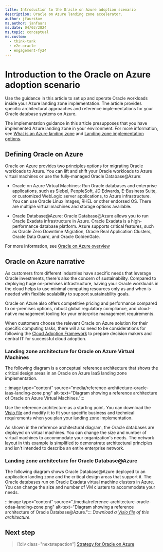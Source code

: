 ```yaml
---
title: Introduction to the Oracle on Azure adoption scenario
description: Oracle on Azure landing zone accelerator.
author: jfaurskov
ms.author: janfaurs
ms.date: 04/03/2024
ms.topic: conceptual
ms.custom: 
  - think-tank
  - e2e-oracle
  - engagement-fy24
---
```

# Introduction to the Oracle on Azure adoption scenario

Use the guidance in this article to set up and operate Oracle workloads inside your Azure landing zone implementation. The article provides specific architectural approaches and reference implementations for your Oracle database systems on Azure.

The implementation guidance in this article presupposes that you have implemented Azure landing zone in your environment. For more information, see [What is an Azure landing zone](/azure/cloud-adoption-framework/ready/landing-zone/implementation-options) and [Landing zone implementation options](/azure/cloud-adoption-framework/ready/landing-zone/implementation-options).

## Defining Oracle on Azure

Oracle on Azure provides two principles options for migrating Oracle workloads to Azure. You can lift and shift your Oracle workloads to Azure virtual machines or use the fully-managed Oracle Database@Azure:

- Oracle on Azure Virtual Machines: Run Oracle databases and enterprise applications, such as Siebel, PeopleSoft, JD Edwards, E-Business Suite, or customized WebLogic server applications, to Azure infrastructure. You can use Oracle Linux images, RHEL or other endorsed OS. There are multiple virtual machines and storage options available.

- Oracle Database@Azure: Oracle Database@Azure allows you to run Oracle Exadata infrastructure in Azure. Oracle Exadata is a high-performance database platform. Azure supports critical features, such as Oracle Zero Downtime Migration, Oracle Real Application Clusters, Oracle Data Guard, and Oracle GoldenGate. 

For more information, see [Oracle on Azure overview](/azure/oracle/oracle-azure-overview)

## Oracle on Azure narrative

As customers from different industries have specific needs that leverage Oracle investments, there's also the concern of sustainability. Compared to deploying huge on-premises infrastructure, having your Oracle workloads in the cloud helps to use minimal computing resources only as and when is needed with flexible scalability to support sustainability goals.

Oracle on Azure also offers competitive pricing and performance compared to on-premises options, robust global regulatory compliance, and cloud-native management tooling for your enterprise management requirements.

When customers choose the relevant Oracle on Azure solution for their specific computing tasks, there will also need to be considerations for following the [Cloud Adoption Framework](/azure/cloud-adoption-framework/overview) to prepare decision makers and central IT for successful cloud adoption.

### Landing zone architecture for Oracle on Azure Virtual Machines

The following diagram is a conceptual reference architecture that shows the critical design areas in an Oracle on Azure IaaS landing zone implementation.

:::image type="content" source="media/reference-architecture-oracle-iaas-landing-zone.png" alt-text="Diagram showing a reference architecture of Oracle on Azure Virtual Machines.":::

Use the reference architecture as a starting point. You can download the [Visio file](https://github.com/MicrosoftDocs/cloud-adoption-framework/tree/main/docs/scenarios/oracle-iaas/media/Azure-Landing-Zone-Architecture-Oracle.vsdx) and modify it to fit your specific business and technical requirements when you plan your landing zone implementation.

As shown in  the reference architectural diagram, the Oracle databases are deployed on virtual machines. You can change the size and number of virtual machines to accommodate your organization's needs. The network layout in this example is simplified to demonstrate architectural principles and isn't intended to describe an entire enterprise network.

### Landing zone architecture for Oracle Database@Azure

The following diagram shows Oracle Database@Azure deployed to an application landing zone and the critical design areas that support it. The Oracle databases run on Oracle Exadata virtual machine clusters in Azure. You can change the size and number of VM clusters to accommodate your needs.

:::image type="content" source="./media/reference-architecture-oracle-odaa-landing-zone.png" alt-text="Diagram showing a reference architecture of Oracle Database@Azure.":::
*Download a [Visio file](https://github.com/MicrosoftDocs/cloud-adoption-framework/tree/main/docs/scenarios/oracle-iaas/media/Azure-Landing-Zone-Architecture-Oracle.vsdx) of this architecture.*

## Next step

> [!div class="nextstepaction"]
> [Strategy for Oracle on Azure](oracle-landing-zone-strategy.md)

